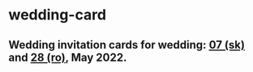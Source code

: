 # wedding-card

## Wedding invitation cards for wedding: [07 (sk)](https://barborka-a-martin.web.app/) and [28 (ro)](https://barborka-and-martin.web.app/), May 2022.
